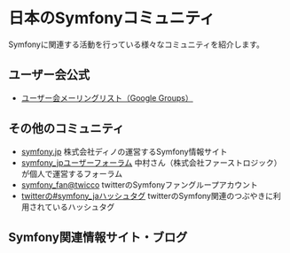 日本のSymfonyコミュニティ
=========================

Symfonyに関連する活動を行っている様々なコミュニティを紹介します。


ユーザー会公式
--------------

- [ユーザー会メーリングリスト（Google Groups）](http://groups.google.com/group/symfony-users-ja)


その他のコミュニティ
--------------------

- [symfony.jp](http://symfony.jp/)
  株式会社ディノの運営するSymfony情報サイト
- [symfony_jpユーザーフォーラム](http://symfony-jp.com/f/index.php)
  中村さん（株式会社ファーストロジック）が個人で運営するフォーラム
- [symfony_fan@twicco](http://twitter.com/symfony_fan)
  twitterのSymfonyファングループアカウント
- [twitterの#symfony_jaハッシュタグ](http://twitter.com/#search?q=%23symfony_ja)
  twitterのSymfony関連のつぶやきに利用されているハッシュタグ


Symfony関連情報サイト・ブログ
-----------------------------





